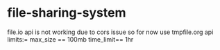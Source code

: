 # file-sharing-system

file.io api is not working  due to cors issue so for now use tmpfile.org api
limits:=
max_size == 100mb
time_limit== 1hr
